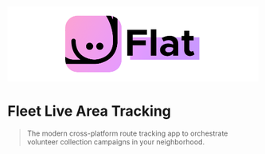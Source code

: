 ![Flat Banner](docs/flat.png)

# Fleet Live Area Tracking

> The modern cross-platform route tracking app to orchestrate volunteer collection campaigns in your neighborhood.
